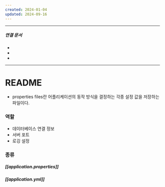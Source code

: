 ```yaml
---
created: 2024-01-04
updated: 2024-09-16
---
```


----
##### 연결 문서

- 
- 
- 
---

# **README**

- properties files란 어플리케이션의 동작 방식을 결정하는 각종 설정 값을 저장하는 파일이다.


### 역할

- 데이터베이스 연결 정보
- 서버 포트
- 로깅 설정


### 종류

##### [[application.properties]]

##### [[application.yml]]

